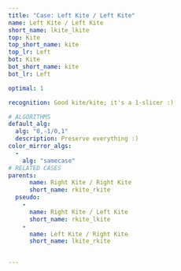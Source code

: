 ```yaml
---
title: "Case: Left Kite / Left Kite"
name: Left Kite / Left Kite
short_name: lkite_lkite
top: Kite
top_short_name: kite
top_lr: Left
bot: Kite
bot_short_name: kite
bot_lr: Left

optimal: 1

recognition: Good kite/kite; it's a 1-slicer :)

# ALGORITHMS
default_alg:
  alg: "0,-1/0,1"
  description: Preserve everything :)
color_mirror_algs:
  -
    alg: "samecase"
# RELATED CASES
parents:
      name: Right Kite / Right Kite
      short_name: rkite_rkite
  pseudo:
    -
      name: Right Kite / Left Kite
      short_name: rkite_lkite
    -
      name: Left Kite / Right Kite
      short_name: lkite_rkite


---
```


